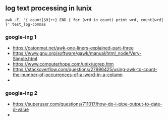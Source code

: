 ## log text processing in lunix 

```awk -F, '{ count[$9]++} END { for (wrd in count) print wrd, count[wrd] }' test_log-commas ```

### google-ing 1  
- https://catonmat.net/awk-one-liners-explained-part-three 
- https://www.gnu.org/software/gawk/manual/html_node/Very-Simple.html
- https://www.computerhope.com/unix/ugrep.htm 
- https://stackoverflow.com/questions/27986425/using-awk-to-count-the-number-of-occurrences-of-a-word-in-a-column
- 

### google-ing 2
- https://superuser.com/questions/711017/how-do-i-pipe-output-to-date-d-value
- 

